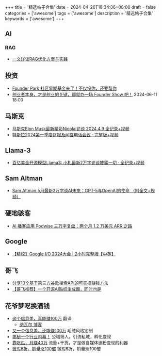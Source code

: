 +++
title = '精选帖子合集'
date = 2024-04-20T18:34:06+08:00
draft = false
categories = ['awesome']
tags = ['awesome']
description = '精选帖子合集'
keywords = ['awesome']
+++

## AI
### RAG
- [一文详谈RAG优化方案与实践](https://mp.weixin.qq.com/s/HT9bjXpwoSszU_ru-e-9dw)

## 投资

- [Founder Park 社区早期基金来了！不仅投你，还要帮你](https://mp.weixin.qq.com/s/H5hkinQG0mb38EDjB7Ss4w)
- [创业者本身，才是创业的关键，那就办一场 Founder Show 吧！](https://mp.weixin.qq.com/s/KNzvOXb0mp0SV-a-t97vNg) 2024-06-11 18:00

## 马斯克

- [马斯克Elon Musk最新精彩Nicolai访谈 2024.4.9 全记录+视频](https://mp.weixin.qq.com/s/3qqBmQLZFZvecpLP58UaPg)
- [特斯拉2024第一季度财报及问答电话会议 · 完整版+视频](https://mp.weixin.qq.com/s/Gd_K78rPbZGXwfnsPW0rQQ)

## Llama-3

- [百亿美金开源模型Llama3: 小札最新2万字访谈披露一切 · 全纪录+视频](https://mp.weixin.qq.com/s/MuSFe3BGgqnHVS-D57eI1w)

## Sam Altman

- [Sam Altman 5月最新2万字谈AI未来：GPT-5与OpenAI的使命 （附全文+视频）](https://mp.weixin.qq.com/s/aT3lMdLGMtRqNHbfoWJJ0w)

## 硬地骇客

- [AI 播客应用 Podwise 三万字复盘：两个月 1.2 万美元 ARR 之路](https://book.hardhacker.com/)

## Google

- [【精校】Google I/O 2024大会 | 2小时完整版【中英】](https://www.bilibili.com/video/BV1x1421q7xZ/)

## 哥飞

- [分享10个基于第三方谷歌搜索API的可实操赚钱方法](https://mp.weixin.qq.com/s/vQ9GJ5cHFh-z0q3lVsgteA)
- [【哥飞推荐】一个开源AI贴纸生成器，同时也是](https://mp.weixin.qq.com/s/q7VnT4txJ99v4OBgOppgDA)

##  花爷梦呓换酒钱

- [这个信息差，真能赚100万](https://mp.weixin.qq.com/s/zbLDuI9Mg_SwZrYWD3L2pw) 翻译
    - [纳瓦尔 博客](https://nav.al/)
- [又一个信息差，还能赚100万](https://mp.weixin.qq.com/s/OfL3Bi5hxpp7Go-E70Oa8Q) 毛绒风格定制
- [揭秘一个行业内幕！](https://mp.weixin.qq.com/s/2cmPtT3wtSJplshoh0W1Mg) 公域筛人，引流私域，孵化变现
- [靠吃瓜，月赚40万](https://mp.weixin.qq.com/s/-tTrxLjjU7fQgE5PsVGpqg) 流量+干货，才是做自媒体涨粉变现的利器
- [微瑕6折，销量涨100倍](https://mp.weixin.qq.com/s/nJvSzSyxLIFuKBkjJvy_bQ) 微瑕6折，销量涨100倍
